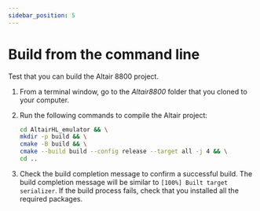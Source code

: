 ```yaml
---
sidebar_position: 5
---
```


# Build from the command line

Test that you can build the Altair 8800 project.

1. From a terminal window, go to the *Altair8800* folder that you cloned to your computer.
1. Run the following commands to compile the Altair project:

    ```bash
    cd AltairHL_emulator && \
    mkdir -p build && \
    cmake -B build && \
    cmake --build build --config release --target all -j 4 && \
    cd ..
    ```

1. Check the build completion message to confirm a successful build. The build completion message will be similar to `[100%] Built target serializer`. If the build process fails, check that you installed all the required packages.